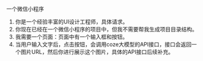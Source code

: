 一个微信小程序
1.	你是一个经验丰富的UI设计工程师，具体请求。
2.	你现在已经在一个微信小程序的项目中，但我不需要帮我生成项目目录结构。
3.	我需要一个页面：页面中有一个输入框和按钮。
4.	当用户输入文字后，点击按钮，会调用coze大模型的API接口，接口会返回一个图片URL，然后你进行展示这个图片，具体的API接口后续补充。